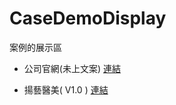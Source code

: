 # CaseDemoDisplay
案例的展示區




- 公司官網(未上文案) [連結](https://by-point.github.io/CaseDemoDisplay/companyWeb/views/index/index.html)

  
- 揚藝醫美( V1.0 )  [連結](https://by-point.github.io/CaseDemoDisplay/Yanyi-dark/views/index/index.html)


